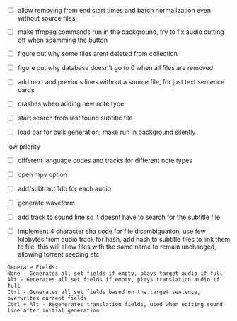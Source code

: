 
- [ ] allow removing from end start times and batch normalization even without source files
- [ ] make ffmpeg commands run in the background, try to fix audio cutting off when spamming the button
- [ ] figure out why some files arent deleted from collection
- [ ]  figure out why database doesn't go to 0 when all files are removed
- [ ] add next and previous lines without a source file, for just text sentence cards
- [ ] crashes when adding new note type
- [ ] start search from last found subtitle file
- [ ] load bar for bulk generation, make run in background silently



low priority
- [ ]  different language codes and tracks for different note types
- [ ] open mpv option
- [ ]  add/subtract 1db for each audio
- [ ]  generate waveform
- [ ]  add track to sound line so it doesnt have to search for the subtitle file
- [ ] implement 4 character sha code for file disambiguation, use few kilobytes from audio track for hash, add hash to subtitle files to link them to file, this will allow files with the same name to remain unchanged, allowing torrent seeding etc


```
Generate Fields:
None - Generates all set fields if empty, plays target audio if full
Alt - Generates all set fields if empty, plays translation audio if full
Ctrl - Generates all set fields based on the target sentence, overwrites current fields
Ctrl + Alt - Regenerates translation fields, used when editing sound line after initial generation
```
